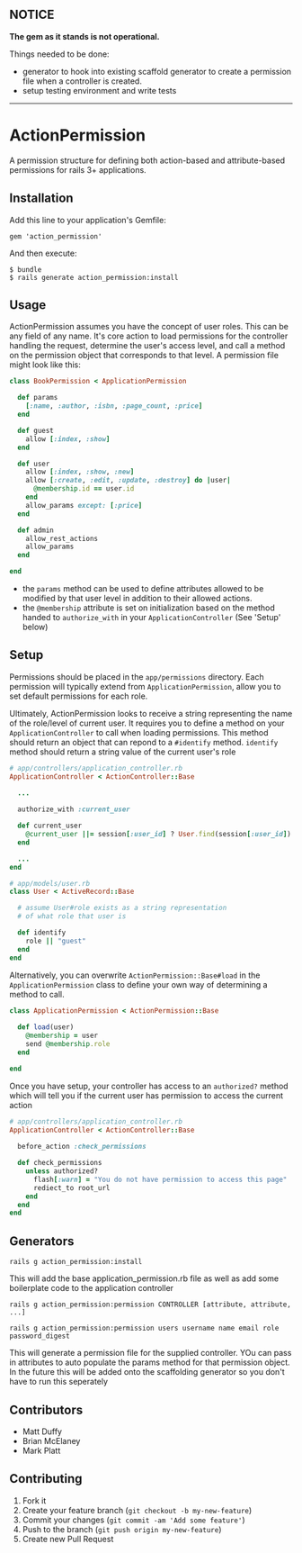 ## NOTICE
__The gem as it stands is not operational.__

Things needed to be done:
- generator to hook into existing scaffold generator to create a permission file when a controller is created.
- setup testing environment and write tests

----

# ActionPermission

A permission structure for defining both action-based and attribute-based permissions for rails 3+ applications. 

## Installation

Add this line to your application's Gemfile:

    gem 'action_permission'

And then execute:

    $ bundle
    $ rails generate action_permission:install

## Usage

ActionPermission assumes you have the concept of user roles. This can be any field of any name. It's core action to load permissions for the controller handling the request, determine the user's access level, and call a method on the permission object that corresponds to that level. A permission file might look like this:

```ruby
class BookPermission < ApplicationPermission

  def params
    [:name, :author, :isbn, :page_count, :price]
  end

  def guest
    allow [:index, :show]
  end

  def user
    allow [:index, :show, :new]
    allow [:create, :edit, :update, :destroy] do |user|
      @membership.id == user.id
    end
    allow_params except: [:price]
  end

  def admin
    allow_rest_actions
    allow_params
  end

end
```

- the `params` method can be used to define attributes allowed to be modified by that user level in addition to their allowed actions.
- the `@membership` attribute is set on initialization based on the method handed to `authorize_with` in your `ApplicationController` (See 'Setup' below)


## Setup

Permissions should be placed in the `app/permissions` directory. Each permission will typically extend from `ApplicationPermission`, allow you to set default permissions for each role. 

Ultimately, ActionPermission looks to receive a string representing the name of the role/level of current user. It requires you to define a method on your `ApplicationController` to call when loading permissions. This method should return an object that can repond to a `#identify` method. `identify` method should return a string value of the current user's role

```ruby
# app/controllers/application_controller.rb
ApplicationController < ActionController::Base
  
  ...

  authorize_with :current_user

  def current_user
    @current_user ||= session[:user_id] ? User.find(session[:user_id]) : User.new
  end

  ...
end

# app/models/user.rb
class User < ActiveRecord::Base

  # assume User#role exists as a string representation
  # of what role that user is

  def identify
    role || "guest"
  end
end

```

Alternatively, you can overwrite `ActionPermission::Base#load` in the `ApplicationPermission` class to define your own way of determining a method to call.

```ruby
class ApplicationPermission < ActionPermission::Base
  
  def load(user)
    @membership = user
    send @membership.role
  end

end

```

Once you have setup, your controller has access to an `authorized?` method which will tell you if the current user has permission to access the current action

```ruby
# app/controllers/application_controller.rb
ApplicationController < ActionController::Base
  
  before_action :check_permissions

  def check_permissions
    unless authorized?
      flash[:warn] = "You do not have permission to access this page"
      rediect_to root_url
    end
  end 
end
```

## Generators

    rails g action_permission:install
    
This will add the base application_permission.rb file as well as add some boilerplate code to the application controller

    rails g action_permission:permission CONTROLLER [attribute, attribute, ...]
    
    rails g action_permission:permission users username name email role password_digest
    
This will generate a permission file for the supplied controller. YOu can pass in attributes to auto populate the params method for that permission object. In the future this will be added onto the scaffolding generator so you don't have to run this seperately





## Contributors

- Matt Duffy
- Brian McElaney
- Mark Platt

## Contributing

1. Fork it
2. Create your feature branch (`git checkout -b my-new-feature`)
3. Commit your changes (`git commit -am 'Add some feature'`)
4. Push to the branch (`git push origin my-new-feature`)
5. Create new Pull Request
